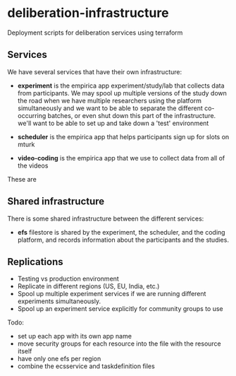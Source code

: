 # deliberation-infrastructure

Deployment scripts for deliberation services using terraform

## Services

We have several services that have their own infrastructure:

- **experiment** is the empirica app experiment/study/lab that collects data from participants. We may spool up multiple versions of the study down the road when we have multiple researchers using the platform simultaneously and we want to be able to separate the different co-occurring batches, or even shut down this part of the infrastructure. we'll want to be able to set up and take down a 'test' environment

- **scheduler** is the empirica app that helps participants sign up for slots on mturk
- **video-coding** is the empirica app that we use to collect data from all of the videos

These are

## Shared infrastructure

There is some shared infrastructure between the different services:

- **efs** filestore is shared by the experiment, the scheduler, and the coding platform, and records information about the participants and the studies.

## Replications

- Testing vs production environment
- Replicate in different regions (US, EU, India, etc.)
- Spool up multiple experiment services if we are running different experiments simultaneously.
- Spool up an experiment service explicitly for community groups to use

Todo:

- set up each app with its own app name
- move security groups for each resource into the file with the resource itself
- have only one efs per region
- combine the ecsservice and taskdefinition files
